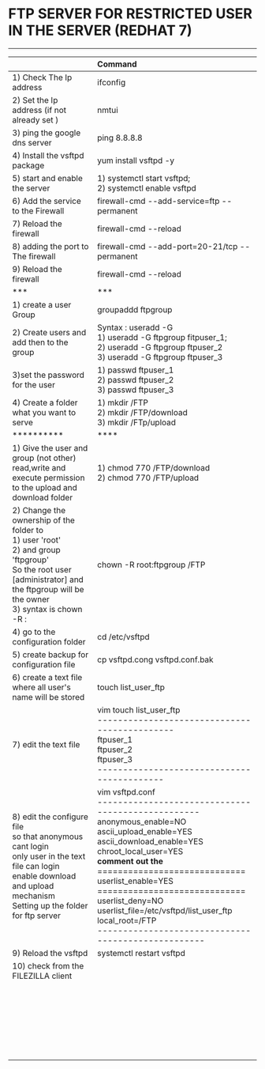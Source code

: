 # FTP SERVER FOR RESTRICTED USER IN THE SERVER (REDHAT 7)

-------------------------



|                                                              | Command                                                      |
| :----------------------------------------------------------- | :----------------------------------------------------------- |
| 1) Check The Ip address                                      | ifconfig                                                     |
| 2) Set the Ip address (if not already set )                  | nmtui                                                        |
| 3) ping the google dns server                                | ping 8.8.8.8                                                 |
| 4) Install the vsftpd package                                | yum install vsftpd -y                                        |
| 5) start and enable the server                               | 1)  systemctl start vsftpd; <br>2) systemctl enable vsftpd   |
| 6) Add the service to the Firewall                           | firewall-cmd --add-service=ftp --permanent                   |
| 7) Reload the firewall                                       | firewall-cmd --reload                                        |
| 8) adding the port to The firewall                           | firewall-cmd --add-port=20-21/tcp --permanent                |
| 9) Reload the firewall                                       | firewall-cmd --reload                                        |
| ***                                                          | ***                                                          |
| 1) create a user Group                                       | groupaddd ftpgroup                                           |
| 2) Create users and add then to the group                    | Syntax : useradd -G <group you want to add> <username> <br>1) useradd -G ftpgroup fitpuser_1; <br>2) useradd -G ftpgroup ftpuser_2<br>3) useradd -G ftpgroup ftpuser_3 |
| 3)set the password for the user                              | 1) passwd ftpuser_1 <br>2) passwd ftpuser_2 <br>3) passwd ftpuser_3 |
| 4) Create a folder what you want to serve                    | 1) mkdir /FTP<br>2) mkdir /FTP/download <br>3) mkdir /FTp/upload |
| **********                                                   | ****                                                         |
| 1) Give the user and group (not other) read,write and execute permission to the upload and download folder | 1) chmod 770 /FTP/download <br>2) chmod 770 /FTP/upload      |
| 2) Change the ownership of the folder to <br>1) user 'root'<br>2) and group 'ftpgroup' <br> So the root user [administrator] and the ftpgroup will be the owner <br>3) syntax is  chown -R <user>:<group> <folder> | chown -R root:ftpgroup /FTP                                  |
| 4) go to the configuration folder                            | cd /etc/vsftpd                                               |
| 5) create backup for configuration file                      | cp vsftpd.cong vsftpd.conf.bak                               |
| 6) create a text file where all user's name will be stored   | touch list_user_ftp                                          |
| 7) edit the text file                                        | vim touch list_user_ftp<br>--------------------------------------------- <br>ftpuser_1<br>ftpuser_2<br>ftpuser_3<br>-------------------------------------------<br> |
| 8) edit the configure file <br/>so that anonymous cant login<br/>only user in the text file can login<br/>enable download and upload mechanism<br/>Setting up the folder for ftp server | vim vsftpd.conf <br>--------------------------------------------------<br>anonymous_enable=NO<br/>ascii_upload_enable=YES<br/>ascii_download_enable=YES<br/>chroot_local_user=YES<br/>**comment out the** <br/>=============================<br/>userlist_enable=YES<br/>=============================<br/>userlist_deny=NO<br/>userlist_file=/etc/vsftpd/list_user_ftp<br/>local_root=/FTP<br/>---------------------------------------------------<br> |
| 9) Reload the vsftpd                                         | systemctl restart vsftpd                                     |
| 10) check from the FILEZILLA client                          |                                                              |
|                                                              |                                                              |
|                                                              |                                                              |
|                                                              |                                                              |
|                                                              |                                                              |
|                                                              |                                                              |
|                                                              |                                                              |
|                                                              |                                                              |
|                                                              |                                                              |
|                                                              |                                                              |
|                                                              |                                                              |
|                                                              |                                                              |
|                                                              |                                                              |
|                                                              |                                                              |
|                                                              |                                                              |
|                                                              |                                                              |
|                                                              |                                                              |
|                                                              |                                                              |
|                                                              |                                                              |
|                                                              |                                                              |
|                                                              |                                                              |
|                                                              |                                                              |
|                                                              |                                                              |
|                                                              |                                                              |
|                                                              |                                                              |
|                                                              |                                                              |
|                                                              |                                                              |

```



```

